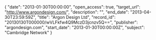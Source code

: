 {
  "date": "2013-01-30T00:00:00", 
  "open_access": true, 
  "target_url": "http://www.argondesign.com/", 
  "description": "", 
  "end_date": "2013-04-30T23:59:59Z", 
  "title": "Argon Design Ltd", 
  "record_id": "20130130T000000/wVLFkfw4Q9MczD3jcnzv5Q==", 
  "publisher": "argondesign.com", 
  "start_date": "2013-01-30T00:00:00Z", 
  "subject": "Cambridge Network"
}

